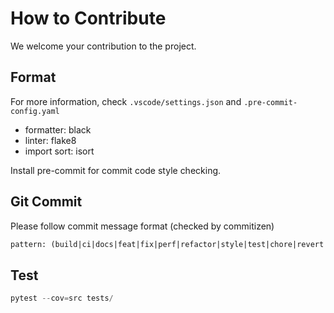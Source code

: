 # How to Contribute

We welcome your contribution to the project.

## Format

For more information, check `.vscode/settings.json` and `.pre-commit-config.yaml`

- formatter: black
- linter: flake8
- import sort: isort

Install pre-commit for commit code style checking.

## Git Commit

Please follow commit message format (checked by commitizen)

```txt
pattern: (build|ci|docs|feat|fix|perf|refactor|style|test|chore|revert|bump)(\(\S+\))?!?:(\s.*)
```

## Test

```py
pytest --cov=src tests/
```
